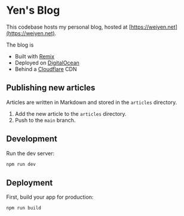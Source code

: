 # Yen's Blog

This codebase hosts my personal blog, hosted at [https://weiyen.net](https://weiyen.net).

The blog is 

- Built with [Remix](https://remix.run/)
- Deployed on [DigitalOcean](https://www.digitalocean.com/)
- Behind a [Cloudflare](https://www.cloudflare.com/) CDN

## Publishing new articles

Articles are written in Markdown and stored in the `articles` directory.

1. Add the new article to the `articles` directory.
2. Push to the `main` branch.

## Development

Run the dev server:

```sh
npm run dev
```

## Deployment

First, build your app for production:

```sh
npm run build
```

